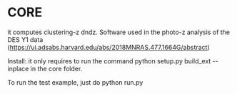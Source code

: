 # CORE

it computes clustering-z dndz. Software used in the photo-z analysis of the DES Y1 data (https://ui.adsabs.harvard.edu/abs/2018MNRAS.477.1664G/abstract)

Install: it only requires to run the command
python setup.py build_ext --inplace
in the core folder.

To run the test example, just do
python run.py
